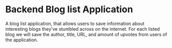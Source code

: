 # Backend Blog list Application

A blog list application, that allows users to save information about interesting blogs they've stumbled across on the internet. For each listed blog we will save the author, title, URL, and amount of upvotes from users of the application.
